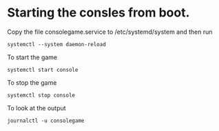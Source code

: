# Starting the consles from boot.

Copy the file consolegame.service to /etc/systemd/system and then run

    systemctl --system daemon-reload

To start the game

    systemctl start console 

To stop the game

    systemctl stop console

To look at the output

    journalctl -u consolegame


